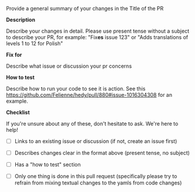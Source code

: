Provide a general summary of your changes in the Title of the PR

**Description**

Describe your changes in detail. Please use present tense without a subject to describe your PR, for example: "Fix**es** issue 123" or "Adds translations of levels 1 to 12 for Polish"

**Fix for**

Describe what issue or discussion your pr concerns

**How to test**

Describe how to run your code to see it is action. See this https://github.com/Felienne/hedy/pull/880#issue-1016304308 for an example.

**Checklist**

If you're unsure about any of these, don't hesitate to ask. We're here to help!
- [ ] Links to an existing issue or discussion (if not, create an issue first)
- [ ] Describes changes clear in the format above (present tense, no subject)
- [ ] Has a "how to test" section
- [ ] Only one thing is done in this pull request (specifically please try to refrain from mixing textual changes to the yamls from code changes)

